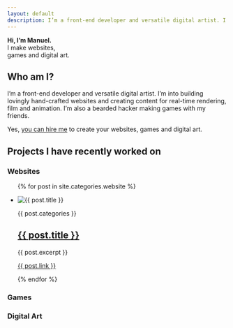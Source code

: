 ```yaml
---
layout: default
description: I’m a front-end developer and versatile digital artist. I’m into building lovingly hand-crafted websites and creating content for real-time rendering, film and animation. I’m also a bearded hacker making games with my friends.
---
```


<div class="Introduction">
  <strong>Hi, I’m Manuel.</strong><br>
  I make websites,<br>
  games and digital art.
</div>

## Who am I?

<div class="h-resume hResume">
  <p class="p-summary summary">
    I’m a front-end developer and versatile digital artist. I’m into <span class="p-skill skill">building lovingly hand-crafted websites</span> and <span class="p-skill skill">creating content for real-time rendering, film and animation</span>. I’m also a bearded hacker <span class="p-skill skill">making games</span> with my friends.
  </p>
</div>

Yes, [you can hire me][contact] to create your websites, games and digital art.

## Projects I have recently worked on

### Websites

<ul class="Works">
  {% for post in site.categories.website %}
    <li>
      <p><img src="{{ post.picture }}" alt="{{ post.title }}"></p>
      <p>{{ post.categories }}</p>
      <h2><a href="{{ post.url }}">{{ post.title }}</a></h2>
      <p>{{ post.excerpt }}</p>
      <p><a href="{{ post.link }}">{{ post.link }}</a></p>
    </li>
  {% endfor %}
</ul>

### Games

### Digital Art

[contact]: #contact
